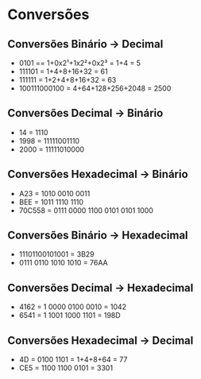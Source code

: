 # Conversões

## Conversões Binário -> Decimal

- 0101 == 1+0x2¹+1x2²+0x2³ = 1+4 = 5
- 111101 = 1+4+8+16+32 = 61
- 111111 = 1+2+4+8+16+32 = 63
- 100111000100 = 4+64+128+256+2048 = 2500

## Conversões Decimal -> Binário

- 14 = 1110
- 1998 = 11111001110
- 2000 = 11111010000

## Conversões Hexadecimal -> Binário

- A23 = 1010 0010 0011
- BEE = 1011 1110 1110
- 70C558 = 0111 0000 1100 0101 0101 1000

## Conversões Binário -> Hexadecimal

- 11101100101001 = 3B29
- 0111 0110 1010 1010 = 76AA

## Conversões Decimal -> Hexadecimal

- 4162 = 1 0000 0100 0010 = 1042
- 6541 = 1 1001 1000 1101 = 198D

## Conversões Hexadecimal -> Decimal

- 4D = 0100 1101 = 1+4+8+64 = 77
- CE5 = 1100 1100 0101 = 3301
